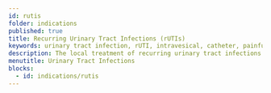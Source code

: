 ```yaml
---
id: rutis
folder: indications
published: true
title: Recurring Urinary Tract Infections (rUTIs)
keywords: urinary tract infection, rUTI, intravesical, catheter, painful bladder, voiding, bacterial
description: The local treatment of recurring urinary tract infections is performed with a catheter, but it can often result in complications and can also be the source of infections. The UroDapter® can avoid these issues.
menutitle: Urinary Tract Infections
blocks:
  - id: indications/rutis
---
```

